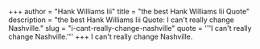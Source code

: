 +++
author = "Hank Williams Iii"
title = "the best Hank Williams Iii Quote"
description = "the best Hank Williams Iii Quote: I can't really change Nashville."
slug = "i-cant-really-change-nashville"
quote = '''I can't really change Nashville.'''
+++
I can't really change Nashville.
